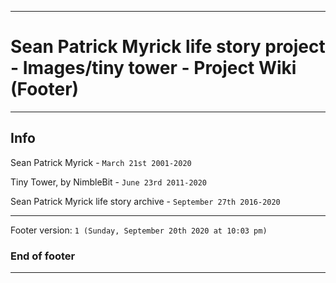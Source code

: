 
***

# Sean Patrick Myrick life story project - Images/tiny tower - Project Wiki (Footer)

***

## Info

Sean Patrick Myrick - `March 21st 2001-2020`

Tiny Tower, by NimbleBit - `June 23rd 2011-2020`

Sean Patrick Myrick life story archive - `September 27th 2016-2020`

***

Footer version: `1 (Sunday, September 20th 2020 at 10:03 pm)`

### End of footer

***
